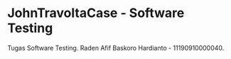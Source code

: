 # JohnTravoltaCase - Software Testing

Tugas Software Testing.
Raden Afif Baskoro Hardianto - 11190910000040.

